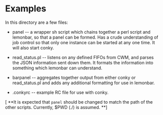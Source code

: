 Examples
========

In this directory are a few files:

* panel -- a wrapper sh script which chains together a perl script and
  lemonbar, so that a panel can be formed.  Has a crude understanding of job
  control so that only one instance can be started at any one time.  It will
  also start conky.

* read_status.pl -- listens on any defined FIFOs from CWM, and parses the
  JSON information sent down them.  It formats the information into
  something which lemonbar can understand.

* barpanel -- aggregates together output from either conky or read_status.pl
  and adds any additional formatting for use in lemonbar.

* .conkyrc -- example RC file for use with conky.

[ **It is expected that `panel` should be changed to match the path of the
other scripts.  Currently, $PWD (./) is assumed. **] 

